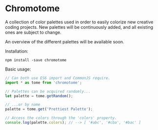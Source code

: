 # Chromotome

A collection of color palettes used in order to easily colorize new creative coding projects. New palettes will be continuously added, and all existing ones are subject to change.

An overview of the different palettes will be available soon.

Installation:

```
npm install -save chromotome
```

Basic usage:

```javascript
// Can both use ES6 import and CommonJS require.
import * as tome from 'chromotome';

// Palettes can be acquired randomly...
let palette = tome.getRandom();

// ...or by name
palette = tome.get('Prettiest Palette');

// Access the colors through the 'colors' property.
console.log(palette.colors); // --> [ '#abc', '#cba', '#bac' ]
```
